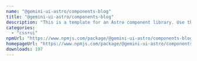 ```yaml
---
name: "@gemini-ui-astro/components-blog"
title: "@gemini-ui-astro/components-blog"
description: "This is a template for an Astro component library. Use this template for writing components to use in multiple projects or publish to NPM."
categories:
  - "css+ui"
npmUrl: "https://www.npmjs.com/package/@gemini-ui-astro/components-blog"
homepageUrl: "https://www.npmjs.com/package/@gemini-ui-astro/components-blog"
downloads: 197
---
```

